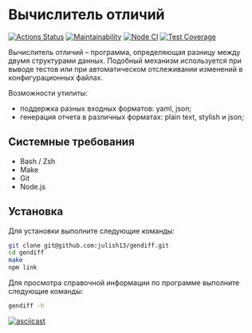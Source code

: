 # Вычислитель отличий
[![Actions Status](https://github.com/julish13/gendiff/workflows/hexlet-check/badge.svg)](https://github.com/julish13/gendiff/actions)
[![Maintainability](https://api.codeclimate.com/v1/badges/e585564cb6ca1ead53c6/maintainability)](https://codeclimate.com/github/julish13/gendiff/maintainability)
[![Node CI](https://github.com/julish13/gendiff/actions/workflows/tests.yml/badge.svg)](https://github.com/julish13/gendiff/actions/workflows/tests.yml)
[![Test Coverage](https://api.codeclimate.com/v1/badges/e585564cb6ca1ead53c6/test_coverage)](https://codeclimate.com/github/julish13/gendiff/test_coverage)

Вычислитель отличий – программа, определяющая разницу между двумя структурами данных. Подобный механизм используется при выводе тестов или при автоматическом отслеживании изменений в конфигурационных файлах.

Возможности утилиты:

- поддержка разных входных форматов: yaml, json;
- генерация отчета в различных форматах: plain text, stylish и json;

## Системные требования

 - Bash / Zsh
 - Make
 - Git
 - Node.js

## Установка

Для установки выполните следующие команды:

```bash
git clone git@github.com:julish13/gendiff.git
cd gendiff
make
npm link
```

Для просмотра справочной информации по программе выполните следующие команды:

```bash
gendiff -h
```

[![asciicast](https://asciinema.org/a/IpPu3PnZDqi2zaB1yqLDrmGc4.svg)](https://asciinema.org/a/IpPu3PnZDqi2zaB1yqLDrmGc4)